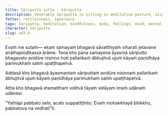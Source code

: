 ```yaml
---
title: Sāriputta sutta - Sāriputta
description: Venerable Sāriputta is sitting in meditation posture, aligning his body upright, and having set up mindfulness at the fore. The Blessed One sees this and expresses an inspired utterance.
fetter: restlessness, ignorance
tags: Sāriputta, meditation, mindfulness, body, feelings, mind, mental qualities, mountain, delusion, ud, ud3
character: Sāriputta
slug: ud3.4
---
```


Evaṁ me sutaṁ— ekaṁ samayaṁ bhagavā sāvatthiyaṁ viharati jetavane anāthapiṇḍikassa ārāme. Tena kho pana samayena āyasmā sāriputto bhagavato avidūre nisinno hoti pallaṅkaṁ ābhujitvā ujuṁ kāyaṁ paṇidhāya parimukhaṁ satiṁ upaṭṭhapetvā.

Addasā kho bhagavā āyasmantaṁ sāriputtaṁ avidūre nisinnaṁ pallaṅkaṁ ābhujitvā ujuṁ kāyaṁ paṇidhāya parimukhaṁ satiṁ upaṭṭhapetvā.

Atha kho bhagavā etamatthaṁ viditvā tāyaṁ velāyaṁ imaṁ udānaṁ udānesi:

“Yathāpi pabbato selo,
acalo suppatiṭṭhito;
Evaṁ mohakkhayā bhikkhu,
pabbatova na vedhatī”ti.
